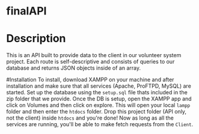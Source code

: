 # finalAPI

# Description
This is an API built to provide data to the client in our volunteer system project. Each route is self-descriptive and consists of queries to our database and returns JSON objects inside of an array.

#Installation
To install, download XAMPP on your machine and after installation and make sure that all services (Apache, ProFTPD, MySQL) are started. Set up the database using the `setup.sql` file thats included in the zip folder that we provide. Once the DB is setup, open the XAMPP app and click on Volumes and then click on explore. This will open your local `lampp` folder and then enter the `htdocs` folder. Drop this project folder (API only, not the client) inside `htdocs` and you're done! Now as long as all the services are running, you'll be able to make fetch requests from the `Client`. 